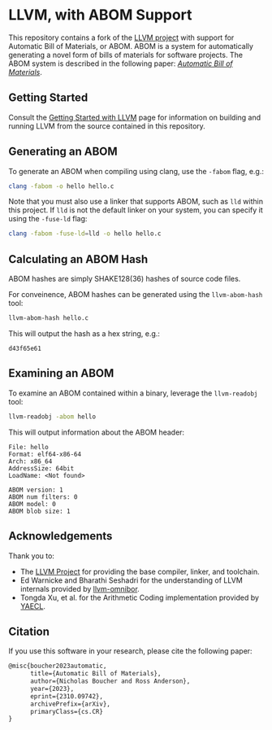 # LLVM, with ABOM Support

This repository contains a fork of the [LLVM project](https://github.com/llvm/llvm-project)
with support for Automatic Bill of Materials, or ABOM. ABOM is a system
for automatically generating a novel form of bills of materials for software
projects. The ABOM system is described in the following paper:
[*Automatic Bill of Materials*](https://arxiv.org/abs/2310.09742).

## Getting Started

Consult the
[Getting Started with LLVM](https://llvm.org/docs/GettingStarted.html#getting-the-source-code-and-building-llvm)
page for information on building and running LLVM from the source contained
in this repository.

## Generating an ABOM

To generate an ABOM when compiling using clang, use the `-fabom` flag, e.g.:
```sh
clang -fabom -o hello hello.c
```
Note that you must also use a linker that supports ABOM, such as `lld` within this project.
If `lld` is not the default linker on your system, you can specify it using the `-fuse-ld` flag:
```sh
clang -fabom -fuse-ld=lld -o hello hello.c
```

## Calculating an ABOM Hash

ABOM hashes are simply SHAKE128(36) hashes of source code files.

For conveinence, ABOM hashes can be generated using the `llvm-abom-hash` tool:
```sh
llvm-abom-hash hello.c
```
This will output the hash as a hex string, e.g.:
```
d43f65e61
```

## Examining an ABOM

To examine an ABOM contained within a binary, leverage the `llvm-readobj` tool:
```sh
llvm-readobj -abom hello
```
This will output information about the ABOM header:
```
File: hello
Format: elf64-x86-64
Arch: x86_64
AddressSize: 64bit
LoadName: <Not found>

ABOM version: 1
ABOM num filters: 0
ABOM model: 0
ABOM blob size: 1
```

## Acknowledgements

Thank you to:
- The [LLVM Project](https://github.com/llvm/llvm-project) for providing the base compiler, linker, and toolchain.
- Ed Warnicke and Bharathi Seshadri for the understanding of LLVM internals provided by [llvm-omnibor](https://github.com/omnibor/llvm-omnibor).
- Tongda Xu, et al. for the Arithmetic Coding implementation provided by [YAECL](https://github.com/tongdaxu/YAECL-Yet-Another-Entropy-Coding-Library).

## Citation

If you use this software in your research, please cite the following paper:

```tex
@misc{boucher2023automatic,
      title={Automatic Bill of Materials}, 
      author={Nicholas Boucher and Ross Anderson},
      year={2023},
      eprint={2310.09742},
      archivePrefix={arXiv},
      primaryClass={cs.CR}
}
```